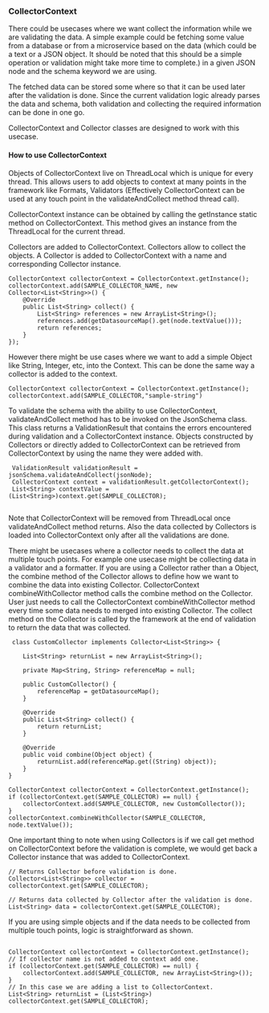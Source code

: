 ### CollectorContext


There could be usecases where we want collect the information while we are validating the data. A simple example could be fetching some value from a database or from a microservice based on the data (which could be a text or a JSON object. It should be noted that this should be a simple operation or validation might take more time to complete.) in a given JSON node and the schema keyword we are using. 

The fetched data can be stored some where so that it can be used later after the validation is done. Since the current validation logic already parses the data and schema, both validation and collecting the required information can be done in one go.

CollectorContext and Collector classes are designed to work with this usecase.

#### How to use CollectorContext

Objects of CollectorContext live on ThreadLocal which is unique for every thread. This allows users to add objects to context at many points in the framework like Formats, Validators (Effectively CollectorContext can be used at any touch point in the validateAndCollect method thread call).

CollectorContext instance can be obtained by calling the getInstance static method on CollectorContext. This method gives an instance from the ThreadLocal for the current thread.

Collectors are added to CollectorContext. Collectors allow to collect the objects. A Collector is added to CollectorContext with a name and corresponding Collector instance.

```
CollectorContext collectorContext = CollectorContext.getInstance();
collectorContext.add(SAMPLE_COLLECTOR_NAME, new Collector<List<String>>() {
	@Override
	public List<String> collect() {
		List<String> references = new ArrayList<String>();
		references.add(getDatasourceMap().get(node.textValue()));
		return references;
	}
});
```

However there might be use cases where we want to add a simple Object like String, Integer, etc, into the Context. This can be done the same way a collector is added to the context.

```
CollectorContext collectorContext = CollectorContext.getInstance();
collectorContext.add(SAMPLE_COLLECTOR,"sample-string")

```

To validate the schema with the ability to use CollectorContext, validateAndCollect method has to be invoked on the JsonSchema class. This class returns a ValidationResult that contains the errors encountered during validation and a CollectorContext instance. Objects constructed by Collectors or directly added to CollectorContext can be retrieved from CollectorContext by using the name they were added with.


```
 ValidationResult validationResult = jsonSchema.validateAndCollect(jsonNode);
 CollectorContext context = validationResult.getCollectorContext();
 List<String> contextValue = (List<String>)context.get(SAMPLE_COLLECTOR);
 
```

Note that CollectorContext will be removed from ThreadLocal once validateAndCollect method returns. Also the data collected by Collectors is loaded into CollectorContext only after all the validations are done.

There might be usecases where a collector needs to collect the data at multiple touch points. For example one usecase might be collecting data in a validator and a formatter. If you are using a Collector rather than a Object, the combine method of the Collector allows to define how we want to combine the data into existing Collector. CollectorContext combineWithCollector method calls the combine method on the Collector. User just needs to call the CollectorContext combineWithCollector method every time some data needs to merged into existing Collector. The collect method on the Collector is called by the framework at the end of validation to return the data that was collected.

```
 class CustomCollector implements Collector<List<String>> {

	List<String> returnList = new ArrayList<String>();

	private Map<String, String> referenceMap = null;

	public CustomCollector() {
		referenceMap = getDatasourceMap();
	}

	@Override
	public List<String> collect() {
		return returnList;
	}

	@Override
	public void combine(Object object) {
		returnList.add(referenceMap.get((String) object));
	}
}

CollectorContext collectorContext = CollectorContext.getInstance();
if (collectorContext.get(SAMPLE_COLLECTOR) == null) {
	collectorContext.add(SAMPLE_COLLECTOR, new CustomCollector());
}
collectorContext.combineWithCollector(SAMPLE_COLLECTOR, node.textValue());

```

One important thing to note when using Collectors is if we call get method on CollectorContext before the validation is complete, we would get back a Collector instance that was added to CollectorContext.

```
// Returns Collector before validation is done.
Collector<List<String>> collector = collectorContext.get(SAMPLE_COLLECTOR);

// Returns data collected by Collector after the validation is done.
List<String> data = collectorContext.get(SAMPLE_COLLECTOR);

```

If you are using simple objects and if the data needs to be collected from multiple touch points, logic is straightforward as shown.

```

CollectorContext collectorContext = CollectorContext.getInstance();
// If collector name is not added to context add one.
if (collectorContext.get(SAMPLE_COLLECTOR) == null) {
	collectorContext.add(SAMPLE_COLLECTOR, new ArrayList<String>());
}
// In this case we are adding a list to CollectorContext.
List<String> returnList = (List<String>) collectorContext.get(SAMPLE_COLLECTOR);

```

